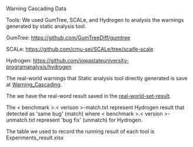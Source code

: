 Warning Cascading Data

Tools:
We used GumTree, SCALe, and Hydrogen to analysis the warnings generated by static analysis tool.

GumTree: https://github.com/GumTreeDiff/gumtree

SCALe: https://github.com/cmu-sei/SCALe/tree/scaife-scale

Hydrogen: https://github.com/iowastateuniversity-programanalysis/hydrogen

The real-world warnings that Static analysis tool directly generated is save at [Warning_Cascading](https://github.com/WarningCas/WarningCascading_Data/tree/master/real-word-set-result).

The we have the real-word result saved in the [real-world-set-result](https://github.com/WarningCas/WarningCascading_Data/tree/master/warnings_sqlite).

The &lt; benchmark &gt;.&lt; verison &gt;-match.txt represent Hydrogen result that detected as 'same bug' (match) where &lt; benchmark &gt;.&lt; version &gt;-unmatch.txt represent 'bug fix' (unmatch) for Hydrogen.



The table we used to record the running result of each tool is Experiments_result.xlsx


